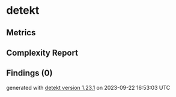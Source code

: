 # detekt

## Metrics

## Complexity Report

## Findings (0)

generated with [detekt version 1.23.1](https://detekt.dev/) on 2023-09-22 16:53:03 UTC
